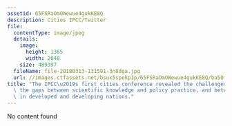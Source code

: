 ```yaml
---
assetid: 65FSRaOmOWewue4gukKE8Q
description: Cities IPCC/Twitter
file:
  contentType: image/jpeg
  details:
    image:
      height: 1365
      width: 2048
    size: 489397
  fileName: file-20180313-131591-3n8dga.jpg
  url: //images.ctfassets.net/bsux5spekp1p/65FSRaOmOWewue4gukKE8Q/ba50f4b2ab07416e88d9b2f63954b302/file-20180313-131591-3n8dga.jpg
title: "The IPCC\u2019s first cities conference revealed the challenges in bridging\
  \ the gaps between scientific knowledge and policy practice, and between cities\
  \ in developed and developing nations."
---
```

No content found